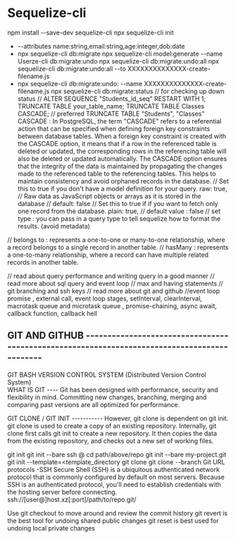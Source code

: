 # Sequelize-cli

npm install --save-dev sequelize-cli
npx sequelize-cli init
*  --attributes name:string,email:string,age:integer,dob:date
* npx sequelize-cli db:migrate
npx sequelize-cli model:generate --name Userze-cli db:migrate:undo
npx sequelize-cli db:migrate:undo:all
npx sequelize-cli db:migrate:undo:all --to XXXXXXXXXXXXXX-create-filename.js
* npx sequelize-cli db:migrate:undo: --name XXXXXXXXXXXXXX-create-filename.js
npx sequelize-cli db:migrate:status    // for checking up down status //
ALTER SEQUENCE "Students_id_seq" RESTART WITH 1;
TRUNCATE TABLE your_table_name;
TRUNCATE TABLE Classes CASCADE; // preferred
TRUNCATE TABLE "Students", "Classes"
CASCADE : In PostgreSQL, the term "CASCADE" refers to a referential action that can be specified when defining foreign key constraints between database tables.
When a foreign key constraint is created with the CASCADE option, it means that if a row in the referenced table is deleted or updated, the corresponding rows in the referencing table will also be deleted or updated automatically.
The CASCADE option ensures that the integrity of the data is maintained by propagating the changes made to the referenced table to the referencing tables. This helps to maintain consistency and avoid orphaned records in the database.
// Set this to true if you don't have a model definition for your query. raw: true, // Raw data as JavaScript objects or arrays as it is stored in the database // default: false
// Set this to true if if you want to fetch only one record from the database. plain: true, // default value : false
// set type :  you can pass in a query type to tell sequelize how to format the results. (avoid metadata)

// belongs to : represents a one-to-one or many-to-one relationship, where a record belongs to a single record in another table. 
// hasMany : represents a one-to-many relationship, where a record can have multiple related records in another table.


// read about query performance and writing query in a good manner
// read more about sql query and event loop
// max and having statements
// git branching and ssh keys
// read more about git and github
//event loop  promise , external call, event loop stages,  setInterval, clearInterval, macrotask queue and microtask queue , promise-chaining, async await, callback function, callback hell



## GIT AND GITHUB --------------------------------------------------------------------------------------------

 GIT BASH VERSION CONTROL SYSTEM (Distributed Version Control System)  
 WHAT IS GIT ---- Git has been designed with performance, security and flexibility in mind.
 Committing new changes, branching, merging and comparing past versions are all optimized for performance.

 GIT CLONE / GIT INIT ----------- However, git clone is dependent on git init. git clone is used to create a copy of an existing repository. Internally, git clone first calls git init to create a new repository. It then copies the data from the existing repository, and checks out a new set of working files. 

 git init <directory>
 git init --bare <directory>
 ssh <user>@<host> cd path/above/repo git init --bare my-project.git
 git init <directory> --template=<template_directory
 git clone <repo> <directory>
 git clone --branch <tag> <repo>
 Git URL protocols
-SSH
Secure Shell (SSH) is a ubiquitous authenticated network protocol that is commonly configured by default on most servers. Because SSH is an authenticated protocol, you'll need to establish credentials with the hosting server before connecting. ssh://[user@]host.xz[:port]/path/to/repo.git/

Use git checkout to move around and review the commit history
git revert is the best tool for undoing shared public changes
git reset is best used for undoing local private changes








